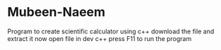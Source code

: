 # Mubeen-Naeem
Program to create scientific calculator using c++
download the file and extract it 
now open file in dev c++
press F11 to run the program
